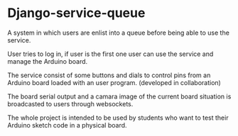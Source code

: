 # Django-service-queue

A system in which users are enlist into a queue before being able to use the service.

User tries to log in, if user is the first one user can use the service and manage the Arduino board.

The service consist of some buttons and dials to control pins from an Arduino board loaded with an user program. (developed in collaboration)

The board serial output and a camara image of the current board situation is broadcasted to users through websockets.

The whole project is intended to be used by students who want to test their Arduino sketch code in a physical board.
